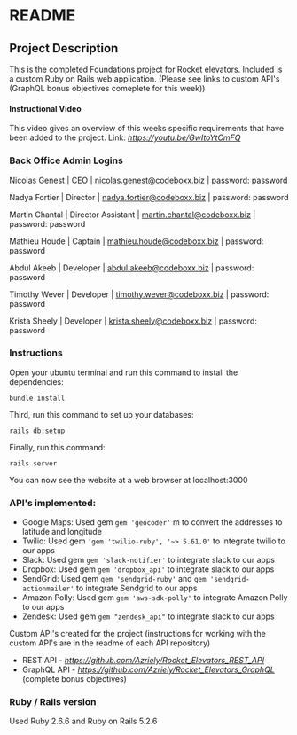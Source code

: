 # README

## Project Description
This is the completed Foundations project for Rocket elevators. Included is a custom Ruby on Rails web application. (Please see links to custom API's (GraphQL bonus objectives comeplete for this week))

#### Instructional Video
This video gives an overview of this weeks specific requirements that have been added to the project.
Link: <em>https://youtu.be/GwItoYtCmFQ</em>

### Back Office Admin Logins
Nicolas Genest | CEO | nicolas.genest@codeboxx.biz | password: password

Nadya Fortier | Director | nadya.fortier@codeboxx.biz | password: password

Martin Chantal | Director Assistant | martin.chantal@codeboxx.biz | password: password

Mathieu Houde | Captain | mathieu.houde@codeboxx.biz | password: password

Abdul Akeeb | Developer | abdul.akeeb@codeboxx.biz | password: password

Timothy Wever | Developer | timothy.wever@codeboxx.biz | password: password

Krista Sheely | Developer | krista.sheely@codeboxx.biz | password: password 


### Instructions

Open your ubuntu terminal and run this command to install the dependencies:

```bundle install```

Third, run this command to set up your databases:

```rails db:setup```

Finally, run this command:

```rails server ```

You can now see the website at a web browser at localhost:3000


### API's implemented:

- Google Maps: Used gem ``` gem 'geocoder' ``` m to convert the addresses to latitude and longitude
- Twilio: Used gem ``` 'gem 'twilio-ruby', '~> 5.61.0' ``` to integrate twilio to our apps
- Slack: Used gem ``` gem 'slack-notifier' ``` to integrate slack to our apps
- Dropbox: Used gem ``` gem 'dropbox_api' ``` to integrate slack to our apps
- SendGrid: Used gem ``` gem 'sendgrid-ruby' ``` and ``` gem 'sendgrid-actionmailer' ```  to integrate Sendgrid to our apps
- Amazon Polly: Used gem ``` gem 'aws-sdk-polly' ``` to integrate Amazon Polly to our apps
- Zendesk: Used gem ``` gem "zendesk_api" ``` to integrate slack to our apps

Custom API's created for the project (instructions for working with the custom API's are in the readme of each API repository)

- REST API - <em>https://github.com/Azriely/Rocket_Elevators_REST_API</em>
- GraphQL API - <em>https://github.com/Azriely/Rocket_Elevators_GraphQL</em> (complete bonus objectives)


### Ruby / Rails version
Used Ruby 2.6.6 and Ruby on Rails 5.2.6
